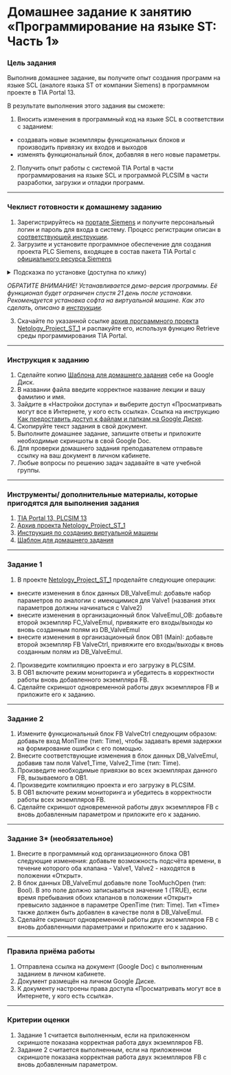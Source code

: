 # Домашнее задание к занятию «Программирование на языке ST: Часть 1»

### Цель задания
Выполнив домашнее задание, вы получите опыт создания программ на языке SCL (аналоге языка ST от компании Siemens) в программном проекте в TIA Portal 13.

В результате выполнения этого задания вы сможете:

1. Вносить изменения в программный код на языке SCL в соответствии с заданием: 
- создавать новые экземпляры функциональных блоков и производить привязку их входов и выходов
- изменять функциональный блок, добавляя в него новые параметры.

2. Получить опыт работы с системой TIA Portal в части программирования на языке SCL и программой PLCSIM в части разработки, загрузки и отладки программ.

------

### Чеклист готовности к домашнему заданию

1. Зарегистрируйтесь на [портале Siemens](https://mall.industry.siemens.com/goos/WelcomePage.aspx?regionUrl=/ru&language=ru) и получите персональный логин и пароль для входа в систему. Процесс регистрации описан в [соответствующей инструкции](https://docs.google.com/presentation/d/1RPHvCE2OxBbHRMWSAV2E-HxscZvR2nRIZVHCy8hvjJE/edit?usp=sharing).
2. Загрузите и установите программное обеспечение для создания проекта PLC Siemens, входящее в состав пакета TIA Portal с [официального ресурса Siemens](https://support.industry.siemens.com/cs/document/78793685/simatic-step-7-(tia-portal)-v13-trial-download?dti=0&lc=en-DE)
<details>
  <summary> Подсказка по установке (доступна по клику)</summary>
  
  
1. Скачайте все файлы по [ссылке](https://support.industry.siemens.com/cs/document/109745155/simatic-step-7-including-plcsim-v13-sp2-trial-download?dti=0&lc=en-DE) в две отдельные папки:
  - STEP 7 Professional V13 SP2 (DVD 1, DVD 2, SHA-256 checksum)
  ![image](https://github.com/netology-code/phd-homeworks/blob/main/6.6/Step7_1.png)
  - SIMATIC STEP 7 PLCSIM V13 SP2 for STEP 7 Basic and STEP 7 Professional (включая SHA-256 checksum)
    ![image](https://github.com/netology-code/phd-homeworks/blob/main/6.6/Step7_2.png)
2. Запустите установочный файл SIMATIC_STEP_7_Professional_V13_SP2_Upd4.exe, пройдите стандартную процедуру установки.
3. Запустите установочный файл SIMATIC_S7_PLCSIM_V13_SP2.exe, пройдите стандартную процедуру установки.

    ---
  
</details>
  
*ОБРАТИТЕ ВНИМАНИЕ! Устанавливается демо-версия программы. Её функционал будет ограничен спустя 21 день после установки. Рекомендуется установка софта на виртуальной машине. Как это сделать, описано в [инструкции](https://docs.google.com/presentation/d/1psnSlotXT7cr8ECnaZaTCDLnIyYOGUzCArLeydeRztY/edit?usp=sharing).*


3. Скачайте по указанной ссылке [архив программного проекта Netology_Project_ST_1](https://drive.google.com/file/d/1lz_sIDyMUWzzI_eHZg0ZKMZkSjTM902z/view?usp=sharing) и распакуйте его, используя функцию Retrieve среды программирования TIA Portal.

------

### Инструкция к заданию

1. Сделайте копию [Шаблона для домашнего задания](https://docs.google.com/document/d/1mjJ4Siyw6zgp1zHR7xaU-ysv_Kv5DMaYtPE5R1EBM78/edit?usp=sharing) себе на Google Диск.
2. В названии файла введите корректное название лекции и вашу фамилию и имя.
3. Зайдите в «Настройки доступа» и выберите доступ «Просматривать могут все в Интернете, у кого есть ссылка». Ссылка на инструкцию [Как предоставить доступ к файлам и папкам на Google Диске](https://support.google.com/docs/answer/2494822?hl=ru&co=GENIE.Platform%3DDesktop).
4. Скопируйте текст задания в свой документ.
5. Выполните домашнее задание, запишите ответы и приложите необходимые скриншоты в свой Google Doc.
6. Для проверки домашнего задания преподавателем отправьте ссылку на ваш документ в личном кабинете.
7. Любые вопросы по решению задач задавайте в чате учебной группы.

------

### Инструменты/ дополнительные материалы, которые пригодятся для выполнения задания

1. [TIA Portal 13, PLCSIM 13](https://support.industry.siemens.com/cs/document/109745155/simatic-step-7-including-plcsim-v13-sp2-trial-download?dti=0&lc=en-WW)
2. [Архив проекта Netology_Project_ST_1](https://drive.google.com/file/d/1lz_sIDyMUWzzI_eHZg0ZKMZkSjTM902z/view?usp=sharing)
3. [Инструкция по созданию виртуальной машины](https://docs.google.com/presentation/d/1psnSlotXT7cr8ECnaZaTCDLnIyYOGUzCArLeydeRztY/edit?usp=sharing)
4. [Шаблон для домашнего задания](https://docs.google.com/document/d/1mjJ4Siyw6zgp1zHR7xaU-ysv_Kv5DMaYtPE5R1EBM78/edit?usp=sharing)

------

### Задание 1

1. В проекте [Netology_Project_ST_1](https://drive.google.com/file/d/1lz_sIDyMUWzzI_eHZg0ZKMZkSjTM902z/view?usp=sharing) проделайте следующие операции:
- внесите изменения в блок данных DB_ValveEmul: добавьте набор параметров по аналогии с имеющимися для Valve1 (названия этих параметров должны начинаться с Valve2)
- внесите изменения в организационный блок ValveEmul_OB: добавьте второй экземпляр FC_ValveEmul, привяжите его входы/выходы ко вновь созданным полям из DB_ValveEmul
- внесите изменения в организационный блок OB1 (Main): добавьте второй экземпляр FB ValveCtrl, привяжите его входы/выходы к вновь созданным полям из DB_ValveEmul.
2. Произведите компиляцию проекта и его загрузку в PLCSIM.
3. В OB1 включите режим мониторинга и убедитесть в корректности работы вновь добавленного экземпляра FB.
4. Сделайте скриншот одновременной работы двух экземпляров FB и приложите его к заданию.

------

### Задание 2

1. Измените функциональный блок FB ValveCtrl следующим образом: добавьте вход MonTime (тип: Time), чтобы задавать время задержки на формирование ошибки с его помощью.
2. Внесите соответствующие изменения в блок данных DB_ValveEmul, добавив там поля Valve1_Time, Valve2_Time (тип: Time).
3. Произведите необходимые привязки во всех экземплярах данного FB, вызываемого в OB1.
4. Произведите компиляцию проекта и его загрузку в PLCSIM.
5. В OB1 включите режим мониторинга и убедитесь в корректности работы всех экземпляров FB.
6. Сделайте скриншот одновременной работы двух экземпляров FB с вновь добавленным параметром и приложите его к заданию.

------

### Задание 3* (необязательное)

1. Внесите в программный код организационного блока OB1 следующие изменения: добавьте возможность подсчёта времени, в течение которого оба клапана - Valve1, Valve2 - находятся в положении «Открыт».
2. В блок данных DB_ValveEmul добавьте поле TooMuchOpen (тип: Bool). В это поле должно записываться значение 1 (TRUE), если время пребывания обоих клапанов в положении «Открыт» превысило заданное в параметре OpenTime (тип: Time). Тип «Time» также должен быть добавлен в качестве поля в DB_ValveEmul.
3. Сделайте скриншот одновременной работы двух экземпляров FB с вновь добавленными параметрами и приложите его к заданию. 

------

### Правила приёма работы

1. Отправлена ссылка на документ (Google Doc) с выполненным заданием в личном кабинете.
2. Документ размещён на личном Google Диске.
3. К документу настроены права доступа «Просматривать могут все в Интернете, у кого есть ссылка».

------

### Критерии оценки

1. Задание 1 считается выполненным, если на приложенном скриншоте показана корректная работа двух экземпляров FB.
2. Задание 2 считается выполненным, если на приложенном скриншоте показана корректная работа двух экземпляров FB с вновь добавленным параметром.
